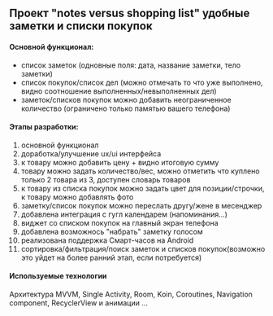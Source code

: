 
Проект "notes versus shopping list" удобные заметки и списки покупок
-----------------------------------

#### Основной функционал:
* список заметок (одновные поля: дата, название заметки, тело заметки)
* список покупок/список дел (можно отмечать то что уже выполнено, видно соотношение выполненных/невыполненных дел)
* заметок/списков покупок можно добавить неограниченное количество (ограничено только памятью вашего телефона)

#### Этапы разработки:
1. основной функционал
2. доработка/улучшение ux/ui интерфейса
3. к товару можно добавить цену + видно итоговую сумму
4. товару можно задать количество/вес, можно отметить что куплено только 2 товара из 3, доступен словарь товаров
5. к товару из списка покупок можно задать цвет для позиции/строчки, к товару можно добавлять фото
6. заметку/список покупок можно переслать другу/жене в месенджер
7. добавлена интеграция с гугл календарем (напоминания...)
8. виджет со списком покупок на главный экран телефона
9. добавлена возможнось "набрать" заметку голосом
10. реализована поддержка Смарт-часов на Android
11. сортировка/фильтрация/поиск заметок и списков покупок(возможно это уйдет на более ранний этап, если потребуется)

#### Используемые технологии
Архитектура MVVM, Single Activity, Room, Koin, Coroutines, Navigation component, RecyclerView и анимации ...
